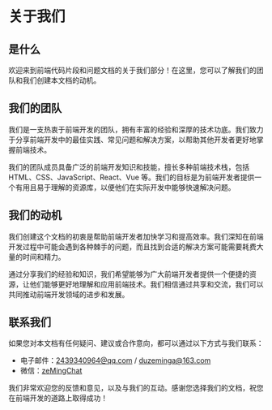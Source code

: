 # 关于我们

## 是什么
欢迎来到前端代码片段和问题文档的关于我们部分！在这里，您可以了解我们的团队和我们创建本文档的动机。

## 我们的团队
我们是一支热衷于前端开发的团队，拥有丰富的经验和深厚的技术功底。我们致力于分享前端开发中的最佳实践、常见问题和解决方案，以帮助其他开发者更好地掌握前端技术。

我们的团队成员具备广泛的前端开发知识和技能，擅长多种前端技术栈，包括 HTML、CSS、JavaScript、React、Vue 等。我们的目标是为前端开发者提供一个有用且易于理解的资源库，以便他们在实际开发中能够快速解决问题。

## 我们的动机
我们创建这个文档的初衷是帮助前端开发者加快学习和提高效率。我们深知在前端开发过程中可能会遇到各种棘手的问题，而且找到合适的解决方案可能需要耗费大量的时间和精力。

通过分享我们的经验和知识，我们希望能够为广大前端开发者提供一个便捷的资源，让他们能够更好地理解和应用前端技术。我们相信通过共享和交流，我们可以共同推动前端开发领域的进步和发展。

## 联系我们
如果您对本文档有任何疑问、建议或合作意向，都可以通过以下方式与我们联系：

- 电子邮件：[2439340964@qq.com](mailto:2439340964@qq.com) / [duzeminga@163.com](mailto:duzeminga@163.com)
- 微信：[zeMingChat]()

我们非常欢迎您的反馈和意见，以及与我们的互动。感谢您选择我们的文档，祝您在前端开发的道路上取得成功！
